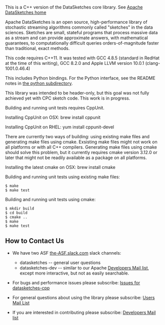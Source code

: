 This is a C++ version of the DataSketches core library. See [Apache DataSketches home](http://datasketches.apache.org/)

Apache DataSketches is an open source, high-performance library of stochastic streaming algorithms commonly called "sketches" in the data sciences. Sketches are small, stateful programs that process massive data as a stream and can provide approximate answers, with mathematical guarantees, to computationally difficult queries orders-of-magnitude faster than traditional, exact methods.

This code requires C++11. It was tested with GCC 4.8.5 (standard in RedHat at the time of this writing), GCC 8.2.0 and Apple LLVM version 10.0.1 (clang-1001.0.46.4)

This includes Python bindings. For the Python interface, see the README notes in [the python subdirectory](https://github.com/apache/incubator-datasketches-cpp/tree/master/python).

This library was intended to be header-only, but this goal was not fully
achieved yet with CPC sketch code. This work is in progress.

Building and running unit tests requires CppUnit.

Installing CppUnit on OSX: brew install cppunit

Installing CppUnit on RHEL: yum install cppunit-devel

There are currently two ways of building: using existing make files and generating
make files using cmake. Exsisting make files might not work on all platforms
or with all C++ compilers. Generating make files using cmake should solve
this problem, but it currently requires cmake version 3.12.0 or later that might not
be readily available as a package on all platforms.

Installing the latest cmake on OSX: brew install cmake

Building and running unit tests using existing make files:

	$ make
	$ make test

Building and running unit tests using cmake:

	$ mkdir build
	$ cd build
	$ cmake ..
	$ make
	$ make test

## How to Contact Us
* We have two ASF [the-ASF.slack.com](http://the-ASF.slack.com) slack channels:
    * datasketches -- general user questions
    * datasketches-dev -- similar to our Apache [Developers Mail list](https://lists.apache.org/list.html?dev@datasketches.apache.org), except more interactive, but not as easily searchable.

* For bugs and performance issues please subscribe: [Issues for datasketches-cpp](https://github.com/apache/incubator-datasketches-cpp/issues) 

* For general questions about using the library please subscribe: [Users Mail List](https://lists.apache.org/list.html?users@datasketches.apache.org)

* If you are interested in contributing please subscribe: [Developers Mail list](https://lists.apache.org/list.html?dev@datasketches.apache.org)